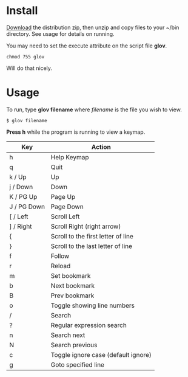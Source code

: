 # Install
[Download][glov-download] the distribution zip, then unzip and copy files to your ~/bin directory. See usage for details on running.

You may need to set the execute attribute on the script file **glov**. 

```
chmod 755 glov
``` 

Will do that nicely.

# Usage
To run, type **glov filename** where *filename* is the file you wish to view. 

```
$ glov filename
```

**Press h** while the program is running to view a keymap. 

| Key           | Action                                    |
|-------        |----                                       |
| h             | Help Keymap                               |
| q             | Quit                                      |
| k / Up        | Up                                        |
| j / Down      | Down                                      |
| K / PG Up     | Page Up                                   |
| J / PG Down   | Page Down                                 |
| \[ / Left     | Scroll Left                               |
| \] / Right    | Scroll Right  (right arrow)               |
| {             | Scroll to the first letter of line        |
| }             | Scroll to the last letter of line         |
| f             | Follow                                    |
| r             | Reload                                    |
| m             | Set bookmark                              |
| b             | Next bookmark                             |
| B             | Prev bookmark                             |
| o             | Toggle showing line numbers               |
| /             | Search                                    |
| ?             | Regular expression search                 |
| n             | Search next                               |
| N             | Search previous                           |
| c             | Toggle ignore case (default ignore)       |
| g             | Goto specified line                       |


[glov-download]: http://www.axorion.com/downloads/glov-0.5.zip